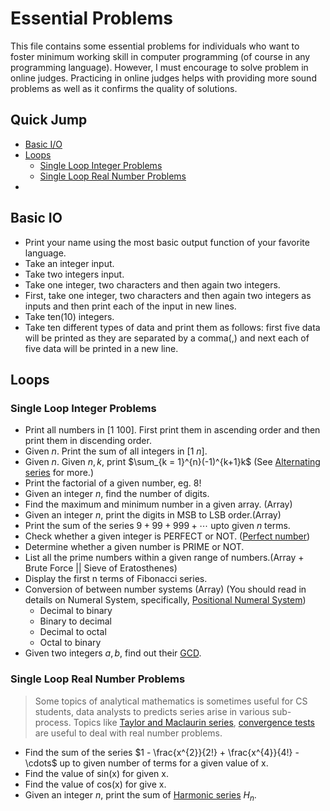# Essential Problems
This file contains some essential problems for individuals who want to foster minimum working skill in computer programming (of course in any programming language).
However, I must encourage to solve problem in online judges. Practicing in online judges helps with providing more sound problems as well as it confirms the quality of solutions.  

## Quick Jump
*  [Basic I/O](#basic-io)
*  [Loops](#loops)
   *  [Single Loop Integer Problems](#single-loop-integer-problems)
   *  [Single Loop Real Number Problems](#single-loop-real-number-problems)
*

## Basic IO
*  Print your name using the most basic output function of your favorite language.
*  Take an integer input.
*  Take two integers input.
*  Take one integer, two characters and then again two integers.
*  First, take one integer, two characters and then again two integers as inputs and then print each of the input in new lines.
*  Take ten(10) integers.
*  Take ten different types of data and print them as follows: first five data will be printed as they are separated by a comma(,) and next each of five data will be printed in a new line.

## Loops
### Single Loop Integer Problems
*  Print all numbers in $[1\ 100]$. First print them in ascending order and then print them in discending order.
*  Given $n$. Print the sum of all integers in $[1\ n]$.
*  Given $n$. Given $n, k$, print $\sum_{k = 1}^{n}(-1)^{k+1}k$ (See [Alternating series](https://en.wikipedia.org/wiki/Alternating_series) for more.)
*  Print the factorial of a given number, eg. 8!
*  Given an integer $n$, find the number of digits.
*  Find the maximum and minimum number in a given array. (Array)
*  Given an integer $n$, print the digits in MSB to LSB order.(Array)
*  Print the sum of the series $9 + 99 + 999+ \cdots$ upto given $n$ terms.
*  Check whether a given integer is PERFECT or NOT. ([Perfect number](https://en.wikipedia.org/wiki/Perfect_number))
*  Determine whether a given number is PRIME or NOT.
*  List all the prime numbers within a given range of numbers.(Array + Brute Force || Sieve of Eratosthenes)
*  Display the first n terms of Fibonacci series.
*  Conversion of between number systems (Array) (You should read in details on Numeral System, specifically, [Positional Numeral System](https://en.wikipedia.org/wiki/Numeral_system#Positional_systems_in_detail))
   *  Decimal to binary
   *  Binary to decimal
   *  Decimal to octal
   *  Octal to binary
*  Given two integers $a, b$, find out their [GCD](https://en.wikipedia.org/wiki/Greatest_common_divisor).
     
### Single Loop Real Number Problems
>  Some topics of analytical mathematics is sometimes useful for CS students, data analysts to predicts series arise in various sub-process. Topics like [Taylor and Maclaurin series](https://en.wikipedia.org/wiki/Taylor_series), [convergence tests](https://en.wikipedia.org/wiki/Convergence_tests) are useful to deal with real number problems.
*  Find the sum of the series $1 - \frac{x^{2}}{2!} + \frac{x^{4}}{4!} - \cdots$ up to given number of terms for a given value of x.
*  Find the value of sin(x) for given x.
*  Find the value of cos(x) for give x.
*  Given an integer $n$, print the sum of [Harmonic series](https://mathworld.wolfram.com/HarmonicSeries.html) $H_{n}$.
